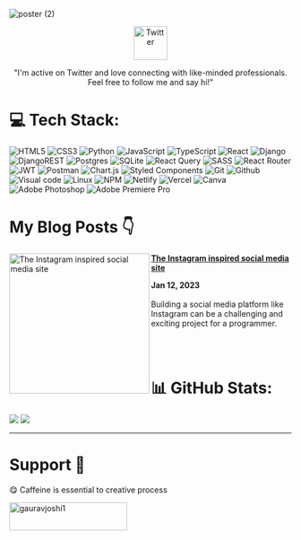 ![poster (2)](https://user-images.githubusercontent.com/93304640/211488853-d52d9b27-8405-407c-a454-143d42fd0855.png)


<p align="center">
<a href="https://twitter.com/Gaurav1_Jo"><img alt="Twitter" src="https://cdn4.iconfinder.com/data/icons/iconsimple-logotypes/512/twitter-512.png" width="60" height="60" /> </a>
</p>

 <p align="center">"I'm active on Twitter and love connecting with like-minded professionals. Feel free to follow me and say hi!"</p>

  

# 💻 Tech Stack:

![HTML5](https://img.shields.io/badge/html5-%23E34F26.svg?style=for-the-badge&logo=html5&logoColor=white)
![CSS3](https://img.shields.io/badge/css3-%231572B6.svg?style=for-the-badge&logo=css3&logoColor=white)
![Python](https://img.shields.io/badge/Python-3776AB?style=for-the-badge&logo=python&logoColor=white)
![JavaScript](https://img.shields.io/badge/javascript-%23323330.svg?style=for-the-badge&logo=javascript&logoColor=%23F7DF1E)
![TypeScript](https://img.shields.io/badge/TypeScript-007ACC?style=for-the-badge&logo=typescript&logoColor=white)
![React](https://img.shields.io/badge/react-%2320232a.svg?style=for-the-badge&logo=react&logoColor=%2361DAFB)
![Django](https://img.shields.io/badge/django-%23092E20.svg?style=for-the-badge&logo=django&logoColor=white)
![DjangoREST](https://img.shields.io/badge/DJANGO-REST-ff1709?style=for-the-badge&logo=django&logoColor=white&color=ff1709&labelColor=gray)
![Postgres](https://img.shields.io/badge/postgres-%23316192.svg?style=for-the-badge&logo=postgresql&logoColor=white)
![SQLite](https://img.shields.io/badge/sqlite-%2307405e.svg?style=for-the-badge&logo=sqlite&logoColor=white)
![React Query](https://img.shields.io/badge/-React%20Query-333333?style=for-the-badge&logo=react-query&logoColor=white)
![SASS](https://img.shields.io/badge/SASS-hotpink.svg?style=for-the-badge&logo=SASS&logoColor=white)
![React Router](https://img.shields.io/badge/React_Router-CA4245?style=for-the-badge&logo=react-router&logoColor=white)
![JWT](https://img.shields.io/badge/JWT-black?style=for-the-badge&logo=JSON%20web%20tokens)
![Postman](https://img.shields.io/badge/Postman-FF6C37?style=for-the-badge&logo=postman&logoColor=white)
![Chart.js](https://img.shields.io/badge/chart.js-F5788D.svg?style=for-the-badge&logo=chart.js&logoColor=white)
![Styled Components](https://img.shields.io/badge/styled--components-DB7093?style=for-the-badge&logo=styled-components&logoColor=white)
![Git](https://img.shields.io/badge/GIT-E44C30?style=for-the-badge&logo=git&logoColor=white)
![Github](https://img.shields.io/badge/Github-%23000000.svg?style=for-the-badge&logo=github&logoColor=white)
![Visual code](https://img.shields.io/badge/Visual_Studio_Code-0078D4?style=for-the-badge&logo=visual%20studio%20code&logoColor=white)
![Linux](https://img.shields.io/badge/Linux-FCC624?style=for-the-badge&logo=linux&logoColor=black)
![NPM](https://img.shields.io/badge/NPM-%23000000.svg?style=for-the-badge&logo=npm&logoColor=white)
![Netlify](https://img.shields.io/badge/netlify-%23000000.svg?style=for-the-badge&logo=netlify&logoColor=#00C7B7)
![Vercel](https://img.shields.io/badge/vercel-%23000000.svg?style=for-the-badge&logo=vercel&logoColor=white)
![Canva](https://img.shields.io/badge/Canva-%2300C4CC.svg?style=for-the-badge&logo=Canva&logoColor=white)
![Adobe Photoshop](https://img.shields.io/badge/adobephotoshop-%2331A8FF.svg?style=for-the-badge&logo=adobephotoshop&logoColor=white)
![Adobe Premiere Pro](https://img.shields.io/badge/Adobe%20Premiere%20Pro-9999FF.svg?style=for-the-badge&logo=Adobe%20Premiere%20Pro&logoColor=white)


# My Blog Posts 👇


<p align="left">
<a href="https://gauravjoshi.hashnode.dev/the-instagram-inspired-social-media-site" title="The Instagram inspired social media site"><img src="https://cdn.hashnode.com/res/hashnode/image/upload/v1675573759801/9a0ccc53-8a15-4871-90e7-2ffa28e27637.png?w=1600&h=840&fit=crop&crop=entropy&auto=compress,format&format=webp" alt="The Instagram inspired social media site" width="250px" align="left" /></a>
<a href="https://gauravjoshi.hashnode.dev/the-instagram-inspired-social-media-site" title="The Instagram inspired social media site"><strong>The Instagram inspired social media site</strong></a>
<div><strong>Jan 12, 2023 </strong></div>
<br/> Building a social media platform like Instagram can be a challenging and exciting project for a programmer. 
</p> <br/> <br/>

# 📊 GitHub Stats:

 ![](https://github-readme-streak-stats.herokuapp.com/?user=Gaurav-jo1&theme=dark&hide_border=false)
 ![](https://github-readme-stats.vercel.app/api?username=Gaurav-jo1&show_icons=true&theme=radical)
 
---
  

# Support 🚀

  

😋 Caffeine is essential to creative process

 <p><a href="https://www.buymeacoffee.com/gauravjoshi1"> <img align="left" src="https://cdn.buymeacoffee.com/buttons/v2/default-yellow.png" height="50" width="210" alt="gauravjoshi1" /></a></p><br><br>


<!-- Proudly created with GPRM ( https://gprm.itsvg.in ) -->
